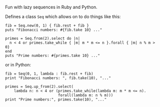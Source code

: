 Fun with lazy sequences in Ruby and Python.

Defines a class `Seq` which allows on to do things like this:

    fib = Seq.new(0, 1) { fib.rest + fib }
    puts "Fibonacci numbers: #{fib.take 10} ..."

    primes = Seq.from(2).select do |n|
      n < 4 or primes.take_while { |m| m * m <= n }.forall { |m| n % m > 0}
    end
    puts "Prime numbers: #{primes.take 10} ..."

or in Python:

    fib = Seq(0, 1, lambda : fib.rest + fib)
    print "Fibonacci numbers: ", fib.take(10), "..."

    primes = Seq.up_from(2).select(
        lambda n: n < 4 or (primes.take_while(lambda m: m * m <= n).
                            forall(lambda m: n % m)))
    print "Prime numbers:", primes.take(10), "..."
